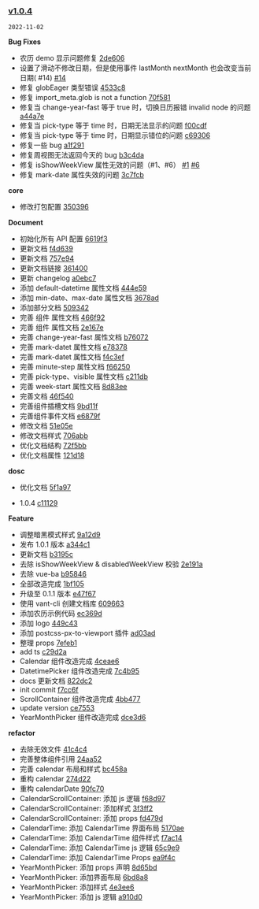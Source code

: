 ### [v1.0.4](https://github.com/TangSY/vue3-hash-calendar/compare/f7cc6f9b92fb2176262c0badbf878736be779159...v1.0.4)

`2022-11-02`

**Bug Fixes**

- 农历 demo 显示问题修复 [2de606](https://github.com/TangSY/vue3-hash-calendar/commit/2de606bf02b38e9df280b30fc3f293cd46b179ca)
- 设置了滑动不修改日期，但是使用事件 lastMonth nextMonth 也会改变当前日期( #14) [#14](https://github.com/TangSY/vue3-hash-calendar/issues/14)
- 修复 globEager 类型错误 [4533c8](https://github.com/TangSY/vue3-hash-calendar/commit/4533c89851447b9b2bf91e7b778181d2c5e2aa5c)
- 修复 import_meta.glob is not a function [70f581](https://github.com/TangSY/vue3-hash-calendar/commit/70f58111fe024d097c5e403fea98f6364939bd0b)
- 修复当 change-year-fast 等于 true 时，切换日历报错 invalid node 的问题 [a44a7e](https://github.com/TangSY/vue3-hash-calendar/commit/a44a7eb1f32bba28cd00bd33c082a523fd158bd9)
- 修复当 pick-type 等于 time 时，日期无法显示的问题 [f00cdf](https://github.com/TangSY/vue3-hash-calendar/commit/f00cdf60cc9e50582b298f7ec0bd5fb631677986)
- 修复当 pick-type 等于 time 时，日期显示错位的问题 [c69306](https://github.com/TangSY/vue3-hash-calendar/commit/c69306e63604e272dbc66c0a04d7ae1e5f4d2123)
- 修复一些 bug [a1f291](https://github.com/TangSY/vue3-hash-calendar/commit/a1f29164283a2ddafe63e96c307c1afbe677d5c1)
- 修复周视图无法返回今天的 bug [b3c4da](https://github.com/TangSY/vue3-hash-calendar/commit/b3c4da7658835f3b4dbfd5b7779128eaf76aad3c)
- 修复 isShowWeekView 属性无效的问题（#1、#6） [#1](https://github.com/TangSY/vue3-hash-calendar/issues/1) [#6](https://github.com/TangSY/vue3-hash-calendar/issues/6)
- 修复 mark-date 属性失效的问题 [3c7fcb](https://github.com/TangSY/vue3-hash-calendar/commit/3c7fcb25cf8533003cdb155dbc1c3e1a5c718358)

**core**

- 修改打包配置 [350396](https://github.com/TangSY/vue3-hash-calendar/commit/35039677e1d8e45f7808c657938334553468e802)

**Document**

- 初始化所有 API 配置 [6619f3](https://github.com/TangSY/vue3-hash-calendar/commit/6619f3d2d78118fa6667aa36579d9a7bb3d1e613)
- 更新文档 [f4d639](https://github.com/TangSY/vue3-hash-calendar/commit/f4d639da41c942d47acc5689b3266baf60caf789)
- 更新文档 [757e94](https://github.com/TangSY/vue3-hash-calendar/commit/757e94d2542ea86745e4e8bb6f90b10e364d5997)
- 更新文档链接 [361400](https://github.com/TangSY/vue3-hash-calendar/commit/361400e006bb5ed4077b990203da4b4c263828ea)
- 更新 changelog [a0ebc7](https://github.com/TangSY/vue3-hash-calendar/commit/a0ebc73226ebdb357457bb5bc651e53f2392e8df)
- 添加 default-datetime 属性文档 [444e59](https://github.com/TangSY/vue3-hash-calendar/commit/444e594fe88c8bb6167f8ec70130a2d57a262575)
- 添加 min-date、max-date 属性文档 [3678ad](https://github.com/TangSY/vue3-hash-calendar/commit/3678adf31f374ea5000d0e6b36cc3d1bc9aa287e)
- 添加部分文档 [509342](https://github.com/TangSY/vue3-hash-calendar/commit/50934256576995e0d1594b3516add2c854baf4e0)
- 完善 组件 属性文档 [466f92](https://github.com/TangSY/vue3-hash-calendar/commit/466f92bb847842dfd932e5a0d3fb887491c0fede)
- 完善 组件 属性文档 [2e167e](https://github.com/TangSY/vue3-hash-calendar/commit/2e167ec612777ead1c5eae972bfbb8aabc361571)
- 完善 change-year-fast 属性文档 [b76072](https://github.com/TangSY/vue3-hash-calendar/commit/b76072e751487f3f91773c35f64ee561ff383b75)
- 完善 mark-datet 属性文档 [e78378](https://github.com/TangSY/vue3-hash-calendar/commit/e7837824c5d1feb0ecd117c294bd5c352b8efd9a)
- 完善 mark-datet 属性文档 [f4c3ef](https://github.com/TangSY/vue3-hash-calendar/commit/f4c3efa2e11dfdfbff4cf7ef35c722ee5bb81a86)
- 完善 minute-step 属性文档 [f66250](https://github.com/TangSY/vue3-hash-calendar/commit/f662508b65d8420bee636e78c9a8129a031388be)
- 完善 pick-type、visible 属性文档 [c211db](https://github.com/TangSY/vue3-hash-calendar/commit/c211db4b71f84955409519ca5e4c040d83950315)
- 完善 week-start 属性文档 [8d83ee](https://github.com/TangSY/vue3-hash-calendar/commit/8d83ee924d41a6d6a44d418f667cece6a097bf88)
- 完善文档 [46f540](https://github.com/TangSY/vue3-hash-calendar/commit/46f5400260a598e81a2b3d42dde8703cca32b678)
- 完善组件插槽文档 [9bd11f](https://github.com/TangSY/vue3-hash-calendar/commit/9bd11fa881191bf0b48aa32a4cf59997c0de89c9)
- 完善组件事件文档 [e6879f](https://github.com/TangSY/vue3-hash-calendar/commit/e6879f2f4ffbea38f7335213e483712d5fc95fd2)
- 修改文档 [51e05e](https://github.com/TangSY/vue3-hash-calendar/commit/51e05e78fbdc1be22464c1df397de5425591310f)
- 修改文档样式 [706abb](https://github.com/TangSY/vue3-hash-calendar/commit/706abbd45862cbe046917132e599a4511035cd29)
- 优化文档结构 [72f5bb](https://github.com/TangSY/vue3-hash-calendar/commit/72f5bb374a35de9a000fffa82a50657511ee271a)
- 优化文档属性 [121d18](https://github.com/TangSY/vue3-hash-calendar/commit/121d18916efdb67b6a275cbaa498d779269134c3)

**dosc**

- 优化文档 [5f1a97](https://github.com/TangSY/vue3-hash-calendar/commit/5f1a9790886c3c1c296ca7f9ef6bd8424ff8a44a)

- 1.0.4 [c11129](https://github.com/TangSY/vue3-hash-calendar/commit/c11129ac59c274bfb43412d1796d83765bc769a5)

**Feature**

- 调整暗黑模式样式 [9a12d9](https://github.com/TangSY/vue3-hash-calendar/commit/9a12d999b9c868eb0df2d081bbafb8dc5b158309)
- 发布 1.0.1 版本 [a344c1](https://github.com/TangSY/vue3-hash-calendar/commit/a344c1ad15e0e843113af71639a9f14fbde1f87c)
- 更新文档 [b3195c](https://github.com/TangSY/vue3-hash-calendar/commit/b3195c91a87990d4f710c4685f449251292c8446)
- 去除 isShowWeekView & disabledWeekView 校验 [2e191a](https://github.com/TangSY/vue3-hash-calendar/commit/2e191ad292a95d572f5e810011712ff1f4784116)
- 去除 vue-ba [b95846](https://github.com/TangSY/vue3-hash-calendar/commit/b958465e26857b0de4bc68d62cb5836efc368d9a)
- 全部改造完成 [1bf105](https://github.com/TangSY/vue3-hash-calendar/commit/1bf105d8f45a82caf35584c2c54f27cd75aa4eac)
- 升级至 0.1.1 版本 [e47f67](https://github.com/TangSY/vue3-hash-calendar/commit/e47f677461d1cc5595ff9e086636fc86071ba003)
- 使用 vant-cli 创建文档库 [609663](https://github.com/TangSY/vue3-hash-calendar/commit/60966353ece58a6d4a3ca37cd66a243f69c86612)
- 添加农历示例代码 [ec369d](https://github.com/TangSY/vue3-hash-calendar/commit/ec369d6096e4517eca52bb8ca9b8fedd08e77dda)
- 添加 logo [449c43](https://github.com/TangSY/vue3-hash-calendar/commit/449c43e361b8fc649460609e293e6cec046b85c8)
- 添加 postcss-px-to-viewport 插件 [ad03ad](https://github.com/TangSY/vue3-hash-calendar/commit/ad03ad3b88435955bd2808788d48dfb2d0647886)
- 整理 props [7efeb1](https://github.com/TangSY/vue3-hash-calendar/commit/7efeb1c0333b4359c0efb138433e721da2abf362)
- add ts [c29d2a](https://github.com/TangSY/vue3-hash-calendar/commit/c29d2ae317e9c4559cd823cd850df01adc2c1f87)
- Calendar 组件改造完成 [4ceae6](https://github.com/TangSY/vue3-hash-calendar/commit/4ceae69ce9d8bb33d93960c7f0c98cf91d7cd904)
- DatetimePicker 组件改造完成 [7c4b95](https://github.com/TangSY/vue3-hash-calendar/commit/7c4b9544319a0ebb69468d4a1f2d479db8792506)
- docs 更新文档 [822dc2](https://github.com/TangSY/vue3-hash-calendar/commit/822dc20b3d0692cb93876830eb9dcec395340cc0)
- init commit [f7cc6f](https://github.com/TangSY/vue3-hash-calendar/commit/f7cc6f9b92fb2176262c0badbf878736be779159)
- ScrollContainer 组件改造完成 [4bb477](https://github.com/TangSY/vue3-hash-calendar/commit/4bb4779a8942bc4c1109b03dd01af359a22a0884)
- update version [ce7553](https://github.com/TangSY/vue3-hash-calendar/commit/ce7553fb90cde79b6ade66e7c4887262615d2f0e)
- YearMonthPicker 组件改造完成 [dce3d6](https://github.com/TangSY/vue3-hash-calendar/commit/dce3d68107d37192fffe5fd69926bb08a32c7783)

**refactor**

- 去除无效文件 [41c4c4](https://github.com/TangSY/vue3-hash-calendar/commit/41c4c429d3b51e4c4113dc3f49b3d55332363c5b)
- 完善整体组件引用 [24aa52](https://github.com/TangSY/vue3-hash-calendar/commit/24aa52e944e2172a86526dc078238499e20bc74b)
- 完善 calendar 布局和样式 [bc458a](https://github.com/TangSY/vue3-hash-calendar/commit/bc458adf38f9c7f0ffb91867b5f480fdf52e6d25)
- 重构 calendar [274d22](https://github.com/TangSY/vue3-hash-calendar/commit/274d2260245e72223cd4c8ffb4068729a396f167)
- 重构 calendarDate [90fc70](https://github.com/TangSY/vue3-hash-calendar/commit/90fc70ea515beece39150e2d6e33ff7d54d18288)
- CalendarScrollContainer: 添加 js 逻辑 [f68d97](https://github.com/TangSY/vue3-hash-calendar/commit/f68d97ea9ecdfd8efeca4bb46693b1c0215dc13e)
- CalendarScrollContainer: 添加样式 [3f3ff2](https://github.com/TangSY/vue3-hash-calendar/commit/3f3ff2698bf1c77de8b7a2f57262cbadec32bd2e)
- CalendarScrollContainer: 添加 props [fd479d](https://github.com/TangSY/vue3-hash-calendar/commit/fd479dbb91bdc1a7b7ef739287e5be0abab5cb93)
- CalendarTime: 添加 CalendarTime 界面布局 [5170ae](https://github.com/TangSY/vue3-hash-calendar/commit/5170aebb38290b259b76ed73b8713755cd543328)
- CalendarTime: 添加 CalendarTime 组件样式 [f7ac14](https://github.com/TangSY/vue3-hash-calendar/commit/f7ac14685d17a9ee0f57c6145d23d49afba2e33a)
- CalendarTime: 添加 CalendarTime js 逻辑 [65c9e9](https://github.com/TangSY/vue3-hash-calendar/commit/65c9e9ddd047c0d37a4f599565cee9e31c0974f3)
- CalendarTime: 添加 CalendarTime Props [ea9f4c](https://github.com/TangSY/vue3-hash-calendar/commit/ea9f4cca43ead1e55fca19a07043aa5e20dea527)
- YearMonthPicker: 添加 props 声明 [8d65bd](https://github.com/TangSY/vue3-hash-calendar/commit/8d65bd682445da7d106fcdbce91da406128e7a20)
- YearMonthPicker: 添加界面布局 [6bd8a8](https://github.com/TangSY/vue3-hash-calendar/commit/6bd8a81953921ced97e87dc3f2148048c5525985)
- YearMonthPicker: 添加样式 [4e3ee6](https://github.com/TangSY/vue3-hash-calendar/commit/4e3ee692dd8e4b2954335c984bcbb19d8a37aef2)
- YearMonthPicker: 添加 js 逻辑 [a910d0](https://github.com/TangSY/vue3-hash-calendar/commit/a910d0fa9614e615117fa07ca8262d4e7653390f)
